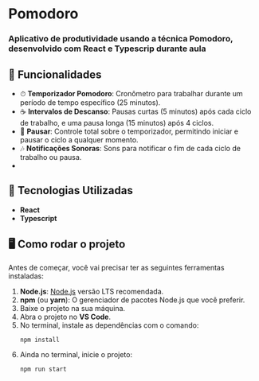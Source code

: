 # Pomodoro

### Aplicativo de produtividade usando a técnica Pomodoro, desenvolvido com React e Typescrip durante aula

## 🎯 Funcionalidades

- ⏱ **Temporizador Pomodoro**: Cronômetro para trabalhar durante um período de tempo específico (25 minutos).
- ☕ **Intervalos de Descanso**: Pausas curtas (5 minutos) após cada ciclo de trabalho, e uma pausa longa (15 minutos) após 4 ciclos.
- 🔄 **Pausar**: Controle total sobre o temporizador, permitindo iniciar e pausar o ciclo a qualquer momento.
- 🎶 **Notificações Sonoras**: Sons para notificar o fim de cada ciclo de trabalho ou pausa.
- 
## 🚀 Tecnologias Utilizadas

- **React**
- **Typescript**

## 🖥 Como rodar o projeto


Antes de começar, você vai precisar ter as seguintes ferramentas instaladas:

1. **Node.js**: [Node.js](https://nodejs.org/) versão LTS recomendada.
2. **npm** (ou **yarn**): O gerenciador de pacotes Node.js que você preferir.
3. Baixe o projeto na sua máquina.
4. Abra o projeto no **VS Code**.
5. No terminal, instale as dependências com o comando:
   ```bash
   npm install
6. Ainda no terminal, inicie o projeto:
   ```bash
   npm run start
